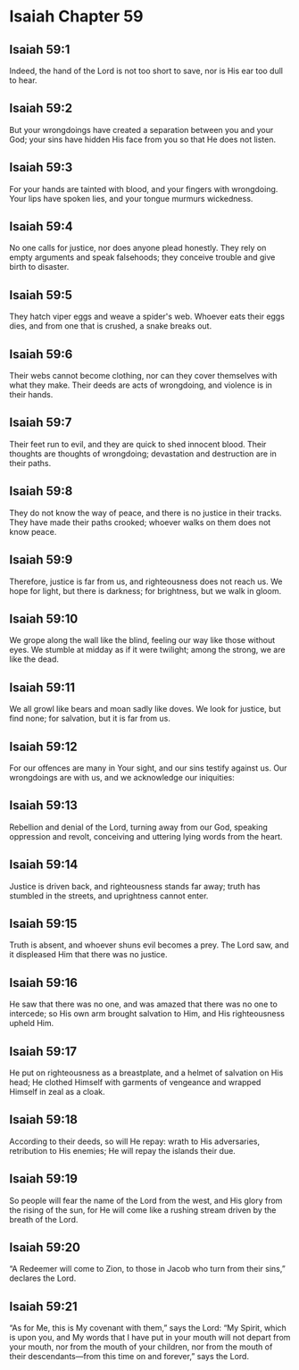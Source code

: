 # Isaiah Chapter 59

## Isaiah 59:1
Indeed, the hand of the Lord is not too short to save, nor is His ear too dull to hear.

## Isaiah 59:2
But your wrongdoings have created a separation between you and your God; your sins have hidden His face from you so that He does not listen.

## Isaiah 59:3
For your hands are tainted with blood, and your fingers with wrongdoing. Your lips have spoken lies, and your tongue murmurs wickedness.

## Isaiah 59:4
No one calls for justice, nor does anyone plead honestly. They rely on empty arguments and speak falsehoods; they conceive trouble and give birth to disaster.

## Isaiah 59:5
They hatch viper eggs and weave a spider's web. Whoever eats their eggs dies, and from one that is crushed, a snake breaks out.

## Isaiah 59:6
Their webs cannot become clothing, nor can they cover themselves with what they make. Their deeds are acts of wrongdoing, and violence is in their hands.

## Isaiah 59:7
Their feet run to evil, and they are quick to shed innocent blood. Their thoughts are thoughts of wrongdoing; devastation and destruction are in their paths.

## Isaiah 59:8
They do not know the way of peace, and there is no justice in their tracks. They have made their paths crooked; whoever walks on them does not know peace.

## Isaiah 59:9
Therefore, justice is far from us, and righteousness does not reach us. We hope for light, but there is darkness; for brightness, but we walk in gloom.

## Isaiah 59:10
We grope along the wall like the blind, feeling our way like those without eyes. We stumble at midday as if it were twilight; among the strong, we are like the dead.

## Isaiah 59:11
We all growl like bears and moan sadly like doves. We look for justice, but find none; for salvation, but it is far from us.

## Isaiah 59:12
For our offences are many in Your sight, and our sins testify against us. Our wrongdoings are with us, and we acknowledge our iniquities:

## Isaiah 59:13
Rebellion and denial of the Lord, turning away from our God, speaking oppression and revolt, conceiving and uttering lying words from the heart.

## Isaiah 59:14
Justice is driven back, and righteousness stands far away; truth has stumbled in the streets, and uprightness cannot enter.

## Isaiah 59:15
Truth is absent, and whoever shuns evil becomes a prey. The Lord saw, and it displeased Him that there was no justice.

## Isaiah 59:16
He saw that there was no one, and was amazed that there was no one to intercede; so His own arm brought salvation to Him, and His righteousness upheld Him.

## Isaiah 59:17
He put on righteousness as a breastplate, and a helmet of salvation on His head; He clothed Himself with garments of vengeance and wrapped Himself in zeal as a cloak.

## Isaiah 59:18
According to their deeds, so will He repay: wrath to His adversaries, retribution to His enemies; He will repay the islands their due.

## Isaiah 59:19
So people will fear the name of the Lord from the west, and His glory from the rising of the sun, for He will come like a rushing stream driven by the breath of the Lord.

## Isaiah 59:20
“A Redeemer will come to Zion, to those in Jacob who turn from their sins,” declares the Lord.

## Isaiah 59:21
“As for Me, this is My covenant with them,” says the Lord: “My Spirit, which is upon you, and My words that I have put in your mouth will not depart from your mouth, nor from the mouth of your children, nor from the mouth of their descendants—from this time on and forever,” says the Lord.
